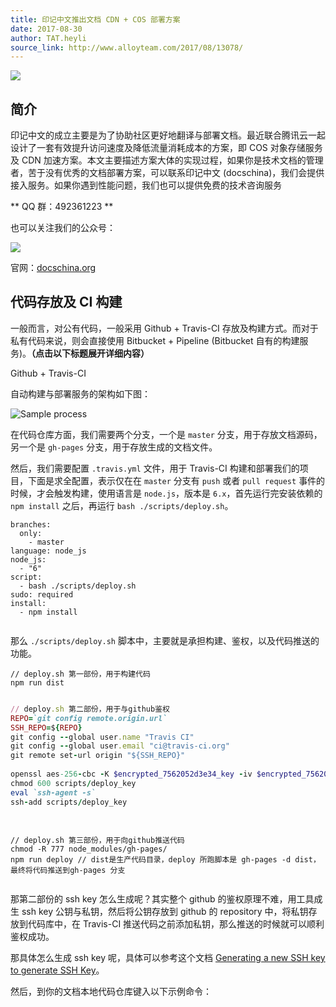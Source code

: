 ```yaml
---
title: 印记中文推出文档 CDN + COS 部署方案
date: 2017-08-30
author: TAT.heyli
source_link: http://www.alloyteam.com/2017/08/13078/
---
```


<!-- {% raw %} - for jekyll -->

![](https://user-gold-cdn.xitu.io/2017/8/30/abcc1401a5e1d72e199cf7f4a4009133)

## 简介

印记中文的成立主要是为了协助社区更好地翻译与部署文档。最近联合腾讯云一起设计了一套有效提升访问速度及降低流量消耗成本的方案，即 COS 对象存储服务 及 CDN 加速方案。本文主要描述方案大体的实现过程，如果你是技术文档的管理者，苦于没有优秀的文档部署方案，可以联系印记中文 (docschina)，我们会提供接入服务。如果你遇到性能问题，我们也可以提供免费的技术咨询服务

\*\* QQ 群：492361223 \*\*

也可以关注我们的公众号：

![](https://user-gold-cdn.xitu.io/2017/8/30/9493c59f8c533bba597398bdcb84e2f6)

官网：[docschina.org](https://docschina.org/)

## 代码存放及 CI 构建

一般而言，对公有代码，一般采用 Github + Travis-CI 存放及构建方式。而对于私有代码来说，则会直接使用 Bitbucket + Pipeline (Bitbucket 自有的构建服务)。**（点击以下标题展开详细内容）**

Github + Travis-CI

自动构建与部署服务的架构如下图：

![Sample process](https://user-gold-cdn.xitu.io/2017/8/30/deb91a048ddd393ef496c73fb78f327a)

在代码仓库方面，我们需要两个分支，一个是 `master` 分支，用于存放文档源码，另一个是 `gh-pages` 分支，用于存放生成的文档文件。

然后，我们需要配置 `.travis.yml` 文件，用于 Travis-CI 构建和部署我们的项目，下面是求全配置，表示仅在在 `master` 分支有 `push` 或者 `pull request` 事件的时候，才会触发构建，使用语言是 `node.js`，版本是 `6.x`，首先运行完安装依赖的 `npm install` 之后，再运行 `bash ./scripts/deploy.sh`。

    branches:
      only:
        - master
    language: node_js
    node_js:
      - "6"
    script:
      - bash ./scripts/deploy.sh
    sudo: required
    install:
      - npm install
     

那么 `./scripts/deploy.sh` 脚本中，主要就是承担构建、鉴权，以及代码推送的功能。

    // deploy.sh 第一部份，用于构建代码
    npm run dist
     

```ruby
// deploy.sh 第二部份，用于与github鉴权
REPO=`git config remote.origin.url`
SSH_REPO=${REPO}
git config --global user.name "Travis CI"
git config --global user.email "ci@travis-ci.org"
git remote set-url origin "${SSH_REPO}"
 
openssl aes-256-cbc -K $encrypted_7562052d3e34_key -iv $encrypted_7562052d3e34_iv -in scripts/deploy_key.enc -out scripts/deploy_key -d
chmod 600 scripts/deploy_key
eval `ssh-agent -s`
ssh-add scripts/deploy_key
 
 
```

    // deploy.sh 第三部份，用于向github推送代码
    chmod -R 777 node_modules/gh-pages/
    npm run deploy // dist是生产代码目录，deploy 所跑脚本是 gh-pages -d dist，最终将代码推送到gh-pages 分支
     

那第二部份的 ssh key 怎么生成呢？其实整个 github 的鉴权原理不难，用工具成生 ssh key 公钥与私钥，然后将公钥存放到 github 的 repository 中，将私钥存放到代码库中，在 Travis-CI 推送代码之前添加私钥，那么推送的时候就可以顺利鉴权成功。

那具体怎么生成 ssh key 呢，具体可以参考这个文档 [Generating a new SSH key to generate SSH Key](https://help.github.com/articles/generating-a-new-ssh-key-and-adding-it-to-the-ssh-agent/#platform-mac)。

然后，到你的文档本地代码仓库键入以下示例命令：


<!-- {% endraw %} - for jekyll -->